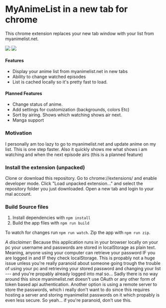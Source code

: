 # MyAnimeList in a new tab for chrome

This chrome extension replaces your new tab window with your list from myanimelist.net.

![](http://i.imgur.com/1TLAdjf.jpg)
![](http://i.imgur.com/PlCqird.jpg)

#### Features
- Display your anime list from myanimelist.net in new tabs
- Ability to change watched episodes
- List is cached locally so it's pretty fast to load.

#### Planned Features
- Change status of anime.
- Add settings for customization (backgrounds, colors Etc)
- Sort by airing. Shows which watching shows air next.
- Manga support

### Motivation
I personally am too lazy to go to myanimelist.net and update anime on my list. This is one step faster. Also it quickly shows me what shows i am watching and when the next episode airs (this is a planned feature)

### Install the extension (unpacked)

Clone or download this repository. Go to chrome://extensions/ and enable developer mode. Click "Load unpacked extension..." and select the repository folder you just downloaded. Open a new tab and login to your mal account.

### Build Source files

1. Install dependencies with `npm install`
2. Build the app files with `npm run build`

To watch for changes run `npm run watch`. Zip the app with `npm run zip`.

*A disclaimer:* Because this application runs in your browser locally on your pc your username and passwords are stored in localStorage as plain text. Meaning, anyone using your computer can retrieve your password IF you are logged in and IF they check localStorage. This is propably not a huge issue unless you're really paranoid about someone going trough the trouble of using your pc and retrieving your stored password and changing your list --- and you're propably already logged into mal so... Sadly there is no way around this since myanimelist.net doesn't use OAuth or any other form of token based api authentication. Another option is using a remote server to store the passwords, which i really don't want to do since this requires hosting a server and storing myanimelist passwords on it which propably is even less secure. So yeah... if you're paranoid, don't use this.

